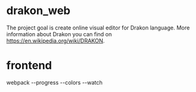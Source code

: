 # drakon_web

The project goal is create online visual editor for Drakon language.
More information about Drakon you can find on https://en.wikipedia.org/wiki/DRAKON.

# frontend

webpack --progress --colors --watch